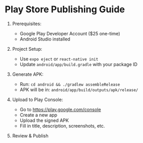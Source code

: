 
# Play Store Publishing Guide

1. Prerequisites:
   - Google Play Developer Account ($25 one-time)
   - Android Studio installed

2. Project Setup:
   - Use `expo eject` or `react-native init`
   - Update `android/app/build.gradle` with your package ID

3. Generate APK:
   - Run: `cd android && ./gradlew assembleRelease`
   - APK will be in: `android/app/build/outputs/apk/release/`

4. Upload to Play Console:
   - Go to https://play.google.com/console
   - Create a new app
   - Upload the signed APK
   - Fill in title, description, screenshots, etc.

5. Review & Publish

